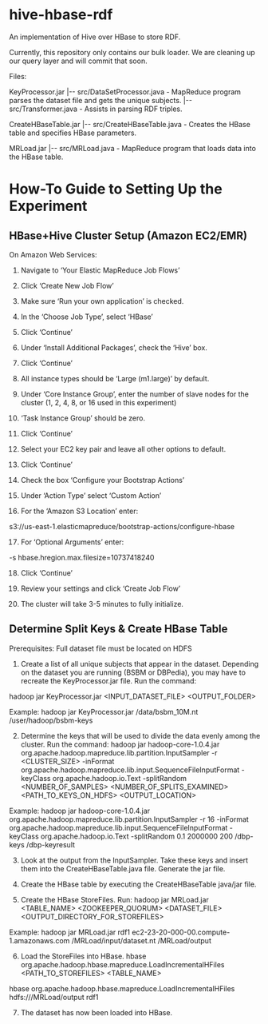 hive-hbase-rdf
==============

An implementation of Hive over HBase to store RDF.

Currently, this repository only contains our bulk loader. We are cleaning up our query layer and will commit that soon.

Files:

KeyProcessor.jar
|-- src/DataSetProcessor.java - MapReduce program parses the dataset file and gets the unique subjects.
|-- src/Transformer.java - Assists in parsing RDF triples.

CreateHBaseTable.jar
|-- src/CreateHBaseTable.java - Creates the HBase table and specifies HBase parameters.

MRLoad.jar
|-- src/MRLoad.java - MapReduce program that loads data into the HBase table.


How-To Guide to Setting Up the Experiment
==============
HBase+Hive Cluster Setup (Amazon EC2/EMR)
--------------
On Amazon Web Services:

1.	Navigate to ‘Your Elastic MapReduce Job Flows’

2.	Click ‘Create New Job Flow’

3.	Make sure ‘Run your own application’ is checked.

4.	In the ‘Choose Job Type’, select ‘HBase’

5.	Click ‘Continue’

6.	Under ‘Install Additional Packages’, check the ‘Hive’ box.

7.	Click ‘Continue’

8.	All instance types should be ‘Large (m1.large)’ by default.

9.	Under ‘Core Instance Group’, enter the number of slave nodes for the cluster (1, 2, 4, 8, or 16 used in this experiment)

10.	‘Task Instance Group’ should be zero.

11.	Click ‘Continue’

12.	Select your EC2 key pair and leave all other options to default.

13.	Click ‘Continue’

14.	Check the box ‘Configure your Bootstrap Actions’

15.	Under ‘Action Type’ select ‘Custom Action’

16.	For the ‘Amazon S3 Location’ enter:

s3://us-east-1.elasticmapreduce/bootstrap-actions/configure-hbase

17.	For ‘Optional Arguments’ enter:

-s hbase.hregion.max.filesize=10737418240

18.	Click ‘Continue’

19.	Review your settings and click ‘Create Job Flow’

20.	The cluster will take 3-5 minutes to fully initialize. 



Determine Split Keys & Create HBase Table
--------------
Prerequisites:
Full dataset file must be located on HDFS

1. Create a list of all unique subjects that appear in the dataset. Depending on the dataset you are running (BSBM or DBPedia), you may have to recreate the KeyProcessor.jar file. Run the command:

hadoop jar KeyProcessor.jar <INPUT_DATASET_FILE> <OUTPUT_FOLDER>

Example: hadoop jar KeyProcessor.jar /data/bsbm_10M.nt /user/hadoop/bsbm-keys

2. Determine the keys that will be used to divide the data evenly among the cluster. Run the command:
hadoop jar hadoop-core-1.0.4.jar org.apache.hadoop.mapreduce.lib.partition.InputSampler -r <CLUSTER_SIZE> -inFormat org.apache.hadoop.mapreduce.lib.input.SequenceFileInputFormat -keyClass org.apache.hadoop.io.Text -splitRandom <PROBABILITY> <NUMBER_OF_SAMPLES> <NUMBER_OF_SPLITS_EXAMINED> <PATH_TO_KEYS_ON_HDFS> <OUTPUT_LOCATION>

Example:
hadoop jar hadoop-core-1.0.4.jar org.apache.hadoop.mapreduce.lib.partition.InputSampler -r 16 -inFormat org.apache.hadoop.mapreduce.lib.input.SequenceFileInputFormat -keyClass org.apache.hadoop.io.Text -splitRandom 0.1 2000000 200 /dbp-keys /dbp-keyresult

3. Look at the output from the InputSampler. Take these keys and insert them into the CreateHBaseTable.java file. Generate the jar file.

4. Create the HBase table by executing the CreateHBaseTable java/jar file.

5. Create the HBase StoreFiles.
Run:
hadoop jar MRLoad.jar <TABLE_NAME> <ZOOKEEPER_QUORUM> <DATASET_FILE> <OUTPUT_DIRECTORY_FOR_STOREFILES>

Example:
hadoop jar MRLoad.jar rdf1 ec2-23-20-000-00.compute-1.amazonaws.com /MRLoad/input/dataset.nt /MRLoad/output

6. Load the StoreFiles into HBase.
hbase org.apache.hadoop.hbase.mapreduce.LoadIncrementalHFiles <PATH_TO_STOREFILES> <TABLE_NAME>

hbase org.apache.hadoop.hbase.mapreduce.LoadIncrementalHFiles hdfs:///MRLoad/output rdf1

7. The dataset has now been loaded into HBase.
